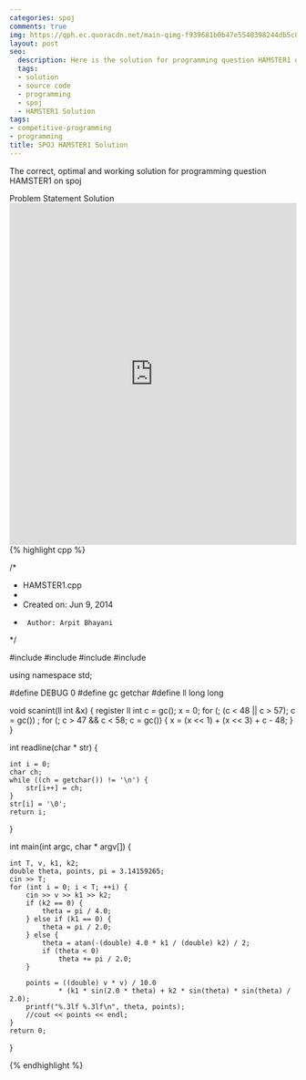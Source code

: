 ```yaml
---
categories: spoj
comments: true
img: https://qph.ec.quoracdn.net/main-qimg-f939681b0b47e5540398244db5c8966f?convert_to_webp=true
layout: post
seo:
  description: Here is the solution for programming question HAMSTER1 on spoj
  tags:
  - solution
  - source code
  - programming
  - spoj
  - HAMSTER1 Solution
tags:
- competitive-programming
- programming
title: SPOJ HAMSTER1 Solution
---
```

The correct, optimal and working solution for programming question HAMSTER1 on spoj

<div class="ui secondary pointing large menu">
  <a class="grey item" data-tab="problem-statement">
    Problem Statement
  </a>
  <a class="active item grey" data-tab="solution">
    Solution
  </a>
</div>
<div class="ui bottom attached tab" data-tab="problem-statement">
    <iframe src="http://www.spoj.com/problems/HAMSTER1/" width="100%" height="600px" style="overflow: scroll; border: none;"></iframe>
</div>
<div class="ui bottom attached active tab" data-tab="solution">
{% highlight cpp %}

/*
 * HAMSTER1.cpp
 *
 *  Created on: Jun 9, 2014
 *      Author: Arpit Bhayani
 */

#include <cstdio>
#include <cstdlib>
#include <iostream>
#include <vector>

using namespace std;

#define DEBUG 0
#define gc getchar
#define ll long long

void scanint(ll int &x) {
	register ll int c = gc();
	x = 0;
	for (; (c < 48 || c > 57); c = gc())
		;
	for (; c > 47 && c < 58; c = gc()) {
		x = (x << 1) + (x << 3) + c - 48;
	}
}

int readline(char * str) {

	int i = 0;
	char ch;
	while ((ch = getchar()) != '\n') {
		str[i++] = ch;
	}
	str[i] = '\0';
	return i;
}

int main(int argc, char * argv[]) {

	int T, v, k1, k2;
	double theta, points, pi = 3.14159265;
	cin >> T;
	for (int i = 0; i < T; ++i) {
		cin >> v >> k1 >> k2;
		if (k2 == 0) {
			theta = pi / 4.0;
		} else if (k1 == 0) {
			theta = pi / 2.0;
		} else {
			theta = atan(-(double) 4.0 * k1 / (double) k2) / 2;
			if (theta < 0)
				theta += pi / 2.0;
		}

		points = ((double) v * v) / 10.0
				* (k1 * sin(2.0 * theta) + k2 * sin(theta) * sin(theta) / 2.0);
		printf("%.3lf %.3lf\n", theta, points);
		//cout << points << endl;
	}
	return 0;
}


{% endhighlight %}
</div>
